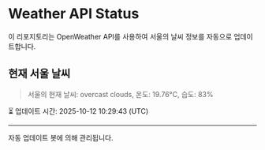 
# Weather API Status

이 리포지토리는 OpenWeather API를 사용하여 서울의 날씨 정보를 자동으로 업데이트합니다.

## 현재 서울 날씨
> 서울의 현재 날씨: overcast clouds, 온도: 19.76°C, 습도: 83%

⏳ 업데이트 시간: 2025-10-12 10:29:43 (UTC)

---
자동 업데이트 봇에 의해 관리됩니다.
